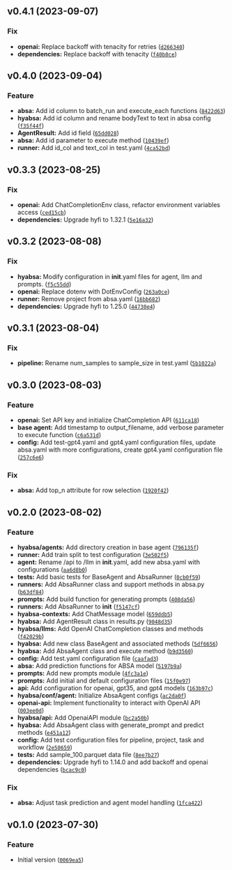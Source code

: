<!--next-version-placeholder-->

## v0.4.1 (2023-09-07)

### Fix

* **openai:** Replace backoff with tenacity for retries ([`d266340`](https://github.com/entelecheia/hyfi-absa/commit/d266340ea4eb00664dab93a30f95e24f34cf3950))
* **dependencies:** Replace backoff with tenacity ([`f40b0ce`](https://github.com/entelecheia/hyfi-absa/commit/f40b0cebd7754c948c954621b4fde592f7d8ba87))

## v0.4.0 (2023-09-04)

### Feature

* **absa:** Add id column to batch_run and execute_each functions ([`8422d63`](https://github.com/entelecheia/hyfi-absa/commit/8422d63e66a4971f470f701f18bce9ee5c642c5d))
* **hyabsa:** Add id column and rename bodyText to text in absa config ([`f35f44f`](https://github.com/entelecheia/hyfi-absa/commit/f35f44fdfc356978c714dffafb896518e028f7bd))
* **AgentResult:** Add id field ([`65dd028`](https://github.com/entelecheia/hyfi-absa/commit/65dd0282bbac13fd607c919a217d2f1e659b7e10))
* **absa:** Add id parameter to execute method ([`10439ef`](https://github.com/entelecheia/hyfi-absa/commit/10439ef78a938db23ba9af56716fd7379fc21bb6))
* **runner:** Add id_col and text_col in test.yaml ([`4ca52bd`](https://github.com/entelecheia/hyfi-absa/commit/4ca52bd272fee8526dc84ec93937123cf4622e60))

## v0.3.3 (2023-08-25)

### Fix

* **openai:** Add ChatCompletionEnv class, refactor environment variables access ([`ced15cb`](https://github.com/entelecheia/hyfi-absa/commit/ced15cb79de5a0d403b2fffe444952804efa40b5))
* **dependencies:** Upgrade hyfi to 1.32.1 ([`5e16a32`](https://github.com/entelecheia/hyfi-absa/commit/5e16a326c201e392fa7a5589147a1775c982f0ff))

## v0.3.2 (2023-08-08)

### Fix

* **hyabsa:** Modify configuration in __init__.yaml files for agent, llm and prompts. ([`f5c55dd`](https://github.com/entelecheia/hyfi-absa/commit/f5c55dd2a1ce411f57da161c6ca0d3237124d5c4))
* **openai:** Replace dotenv with DotEnvConfig ([`263a0ce`](https://github.com/entelecheia/hyfi-absa/commit/263a0cedadceb1eafdb9df69463ea2eb89e60650))
* **runner:** Remove project from absa.yaml ([`16bb682`](https://github.com/entelecheia/hyfi-absa/commit/16bb682765401b9cf13af3dbe252ba9bb71028cb))
* **dependencies:** Upgrade hyfi to 1.25.0 ([`44730e4`](https://github.com/entelecheia/hyfi-absa/commit/44730e433ba82b528c129137b7f032f5cb4638e6))

## v0.3.1 (2023-08-04)

### Fix

* **pipeline:** Rename num_samples to sample_size in test.yaml ([`5b1022a`](https://github.com/entelecheia/hyfi-absa/commit/5b1022a8877b553fbfb874020b2f0c90b65d5859))

## v0.3.0 (2023-08-03)

### Feature

* **openai:** Set API key and initialize ChatCompletion API ([`611ca18`](https://github.com/entelecheia/hyfi-absa/commit/611ca188415dd7db4b3c33adadfbab7aec1de330))
* **base agent:** Add timestamp to output_filename, add verbose parameter to execute function ([`c6a531d`](https://github.com/entelecheia/hyfi-absa/commit/c6a531d60eaa14ad5daa9c3286472e5c85cbc0f4))
* **config:** Add test-gpt4.yaml and gpt4.yaml configuration files, update absa.yaml with more configurations, create gpt4.yaml configuration file ([`257c6e6`](https://github.com/entelecheia/hyfi-absa/commit/257c6e62918e10eb05e1ef9e4637a07c3ecf49de))

### Fix

* **absa:** Add top_n attribute for row selection ([`1920f42`](https://github.com/entelecheia/hyfi-absa/commit/1920f42f8b5949f5d77ca496e28ce409ced579a9))

## v0.2.0 (2023-08-02)

### Feature

* **hyabsa/agents:** Add directory creation in base agent ([`796135f`](https://github.com/entelecheia/hyfi-absa/commit/796135f3cf602c5f2a1ccfd7d59363c3213b0e96))
* **runner:** Add train split to test configuration ([`3e502f5`](https://github.com/entelecheia/hyfi-absa/commit/3e502f5e36f43b6b62c6f2ff57c0e612b5a83d26))
* **agent:** Rename /api to /llm in __init__.yaml, add new absa.yaml with configurations ([`aa6d8b0`](https://github.com/entelecheia/hyfi-absa/commit/aa6d8b09d1985acabf363122411b39a22090b177))
* **tests:** Add basic tests for BaseAgent and AbsaRunner ([`0cb0f59`](https://github.com/entelecheia/hyfi-absa/commit/0cb0f59bd6802f2685bb4921032b0eb4391262bf))
* **runners:** Add AbsaRunner class and support methods in absa.py ([`b63df84`](https://github.com/entelecheia/hyfi-absa/commit/b63df8495958e8ba16f706c3fd5a2818f45f41f8))
* **prompts:** Add build function for generating prompts ([`408da56`](https://github.com/entelecheia/hyfi-absa/commit/408da56cffa0f64829cda21b6911837f1834cebd))
* **runners:** Add AbsaRunner to __init__ ([`f5147cf`](https://github.com/entelecheia/hyfi-absa/commit/f5147cf33e6b6d2a2542ec54d2ac30c8636cae47))
* **hyabsa-contexts:** Add ChatMessage model ([`659ddb5`](https://github.com/entelecheia/hyfi-absa/commit/659ddb51753aaa7ed574270a857bcdf0d091dd3c))
* **hyabsa:** Add AgentResult class in results.py ([`9048d35`](https://github.com/entelecheia/hyfi-absa/commit/9048d35bae7cf91c8dd5c03b3692d21ceedba9ea))
* **hyabsa/llms:** Add OpenAI ChatCompletion classes and methods ([`f42029b`](https://github.com/entelecheia/hyfi-absa/commit/f42029b273c4e51ac8830da5c217092f9dcae3e9))
* **hyabsa:** Add new class BaseAgent and associated methods ([`5df6656`](https://github.com/entelecheia/hyfi-absa/commit/5df6656a43e01b070de07aa8513a9d1427fe1b1a))
* **hyabsa:** Add AbsaAgent class and execute method ([`b9d3560`](https://github.com/entelecheia/hyfi-absa/commit/b9d3560f867a443325aebd66b8381593f2103f3f))
* **config:** Add test.yaml configuration file ([`caafad3`](https://github.com/entelecheia/hyfi-absa/commit/caafad3e8b1d50dc2fa6580e3a798044eaca02f3))
* **absa:** Add prediction functions for ABSA model ([`5197b9a`](https://github.com/entelecheia/hyfi-absa/commit/5197b9a258ae9ad50475e0ad7be97efc7680b908))
* **prompts:** Add new prompts module ([`4fc3a1e`](https://github.com/entelecheia/hyfi-absa/commit/4fc3a1e086e7fed09b927f84ba208de74f131186))
* **prompts:** Add initial and default configuration files ([`15f0e97`](https://github.com/entelecheia/hyfi-absa/commit/15f0e97d39346a67ee428a199f7da76a67b30645))
* **api:** Add configuration for openai, gpt35, and gpt4 models ([`163b97c`](https://github.com/entelecheia/hyfi-absa/commit/163b97c17508d4194e1e27c95079c8a6e419b2bd))
* **hyabsa/conf/agent:** Initialize AbsaAgent configs ([`ac2da0f`](https://github.com/entelecheia/hyfi-absa/commit/ac2da0f114967f1b398adeafa3691730a0f1115c))
* **openai-api:** Implement functionality to interact with OpenAI API ([`003ee0d`](https://github.com/entelecheia/hyfi-absa/commit/003ee0d570a42407b41a1f9313104aa66fff35b4))
* **hyabsa/api:** Add OpenaiAPI module ([`bc2a50b`](https://github.com/entelecheia/hyfi-absa/commit/bc2a50b2c3a437816d9fa2ea5eaac7e5aaa0d1f2))
* **hyabsa:** Add AbsaAgent class with generate_prompt and predict methods ([`e451a12`](https://github.com/entelecheia/hyfi-absa/commit/e451a12a246f7d344e4cee16f07db5d6820a162e))
* **config:** Add test configuration files for pipeline, project, task and workflow ([`2e50659`](https://github.com/entelecheia/hyfi-absa/commit/2e506598b25db4638a3b402e9e67ad910c284995))
* **tests:** Add sample_100.parquet data file ([`8ee7b27`](https://github.com/entelecheia/hyfi-absa/commit/8ee7b27394d8a1a7bd278753087462563328680e))
* **dependencies:** Upgrade hyfi to 1.14.0 and add backoff and openai dependencies ([`bcac9c0`](https://github.com/entelecheia/hyfi-absa/commit/bcac9c09a938b689b8ad6ea573938619b07747e9))

### Fix

* **absa:** Adjust task prediction and agent model handling ([`1fca422`](https://github.com/entelecheia/hyfi-absa/commit/1fca422b17586d77a67793202b082b36f1c78880))

## v0.1.0 (2023-07-30)

### Feature

* Initial version ([`0069ea5`](https://github.com/entelecheia/hyfi-absa/commit/0069ea5eac51add4d0809e1cdf0241f450a5457b))
